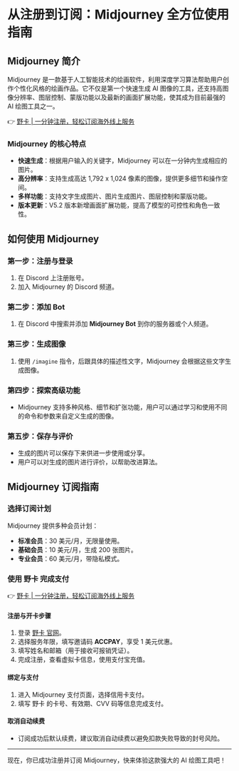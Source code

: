 # 从注册到订阅：Midjourney 全方位使用指南

## Midjourney 简介

Midjourney 是一款基于人工智能技术的绘画软件，利用深度学习算法帮助用户创作个性化风格的绘画作品。它不仅是第一个快速生成 AI 图像的工具，还支持高图像分辨率、图层控制、蒙版功能以及最新的画面扩展功能，使其成为目前最强的 AI 绘图工具之一。

👉 [野卡 | 一分钟注册，轻松订阅海外线上服务](https://bbtdd.com/yeka)

### Midjourney 的核心特点
- **快速生成**：根据用户输入的关键字，Midjourney 可以在一分钟内生成相应的图片。
- **高分辨率**：支持生成高达 1,792 x 1,024 像素的图像，提供更多细节和操作空间。
- **多样功能**：支持文字生成图片、图片生成图片、图层控制和蒙版功能。
- **版本更新**：V5.2 版本新增画面扩展功能，提高了模型的可控性和角色一致性。

## 如何使用 Midjourney

### 第一步：注册与登录
1. 在 Discord 上注册账号。
2. 加入 Midjourney 的 Discord 频道。

### 第二步：添加 Bot
1. 在 Discord 中搜索并添加 **Midjourney Bot** 到你的服务器或个人频道。

### 第三步：生成图像
1. 使用 `/imagine` 指令，后跟具体的描述性文字，Midjourney 会根据这些文字生成图像。

### 第四步：探索高级功能
- Midjourney 支持多种风格、细节和扩张功能，用户可以通过学习和使用不同的命令和参数来自定义生成的图像。

### 第五步：保存与评价
- 生成的图片可以保存下来供进一步使用或分享。
- 用户可以对生成的图片进行评价，以帮助改进算法。

## Midjourney 订阅指南

### 选择订阅计划
Midjourney 提供多种会员计划：
- **标准会员**：30 美元/月，无限量使用。
- **基础会员**：10 美元/月，生成 200 张图片。
- **专业会员**：60 美元/月，带隐私模式。

### 使用 野卡 完成支付
👉 [野卡 | 一分钟注册，轻松订阅海外线上服务](https://bbtdd.com/yeka)

#### 注册与开卡步骤
1. 登录 [野卡 官网](https://bbtdd.com/yeka)。
2. 选择服务年限，填写邀请码 **ACCPAY**，享受 1 美元优惠。
3. 填写姓名和邮箱（用于接收可报销凭证）。
4. 完成注册，查看虚拟卡信息，使用支付宝充值。

#### 绑定与支付
1. 进入 Midjourney 支付页面，选择信用卡支付。
2. 填写 野卡 的卡号、有效期、CVV 码等信息完成支付。

#### 取消自动续费
- 订阅成功后默认续费，建议取消自动续费以避免扣款失败导致的封号风险。

---

现在，你已成功注册并订阅 Midjourney，快来体验这款强大的 AI 绘图工具吧！
